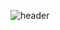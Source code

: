 ![header](https://capsule-render.vercel.app/api?type=Blur&color=auto&height=300&section=header&text=Hello,%20Yum%20World!&desc=This%20is%20Yunmi%20playground.%20&fontSize=90&descSize=30&fontAlignY=40.)


<!--
**shinyunmi* is a ✨ _special_ ✨ repository because its `README.md` (this file) appears on your GitHub profile.

Here are some ideas to get you started:
- Hi there 👋
- 🔭 I’m currently working on ...
- 🌱 I’m currently learning ...
- 👯 I’m looking to collaborate on ...
- 🤔 I’m looking for help with ...
- 💬 Ask me about ...
- 📫 How to reach me: ...
- 😄 Pronouns: ...
- ⚡ Fun fact: ...
-->
